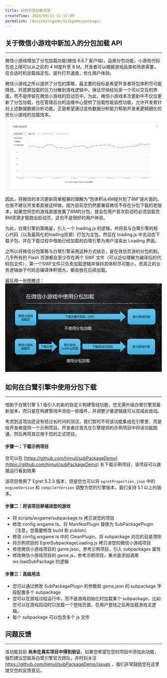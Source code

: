 ```yaml
---
title: 如何分包加载资源
createTime: 2024/09/11 11:37:09
permalink: /docs/minigame/minigame/package/
---
```

## 关于微信小游戏中新加入的分包加载 API
--------------------------------
微信小游戏增加了分包加载功能(微信 6.6.7 客户端)，运用分包功能，小游戏代码包总上限可以从之前的 4 M提升至 8 M。开发者可以根据游戏品类和场景需要，在合适时机加载指定包，提升打开速度，优化用户体验。

微信小游戏之所以提供了分包的策略，最主要的目标是希望开发者将包体积尽可能降低，将首屏加载的压力分散到游戏逻辑中，保证尽快给玩家一个可以交互的界面，而不是停留在微信小游戏的启动页中。为此，微信小游戏本次更新中不仅仅更新了分包加载，也在管理后台的运维中心提供了加载性能监控功能，允许开发者针对上述数据数据分析功能，正是希望通过这些数据分析能力帮助开发者更精细化的优化小游戏的加载效率。

![](./pic1.jpg)

因此，将微信的本次更新简单粗暴的理解为“包体积从4M提升到了8M”是片面的。也很不建议开发者直接这样做，因为目前您仍然要兼容微信不存在分包下载的老版本，如果您将您的游戏直接放置了8M的分包，就会在用户首次启动时必须加载完8M资源才能跳出启动页，这也不是很好的用户体验。

为此，白鹭引擎的策略是，引入一个 loading.js 的逻辑，并将其与白鹭引擎的核心代码（以及最简化的loading资源）打包为主包，然后在 loading.js 中去动态下载子包，并在下载过程中借助已经加载的白鹭引擎为用户渲染出 Loading 界面。

之所以将微信分包策略与白鹭引擎采用这种方式结合，是在效仿页游的分包机制。几乎所有的 Flash 页游都会至少存在两个 SWF 文件（可以近似理解为编译后的代码包文件），第一个SWF文件只负责加载逻辑并保持其体积尽可能小，而真正的业务逻辑由于代码总编译体积很大，都会放在后续加载。

最后用一张图概述：
![](./pic2.jpg)

## 如何在白鹭引擎中使用分包下载
------------------------
借助于白鹭引擎 5.1 版引入的新的自定义构建管线功能，您无需升级白鹭引擎至最新版本，而只是在构建管线中添加一些插件，并调整少量逻辑就可以完成此改动。

考虑到这项功还没有经过长时间的测试，我们暂时不将该功能集成在引擎里，而是给开发者提供一个示例项目。开发者应首先在引擎提供的示例项目中将该功能跑通，然后再将其应用于您的正式项目。

#### 步骤一：下载示例项目

您可以在 [https://github.com/himuil/subPackageDemo](https://github.com/himuil/subPackageDemo) 处下载示例项目，该项目可以直接运行看到效果

该项目使用了 Egret 5.2.3 版本，但是您也可以将 `egretProperties.json` 中的 `engineVersion` 和 `compilerVersion` 调整为您的引擎版本，我们支持 5.1 以上的版本。

#### 步骤二：将该项目移植进您的游戏

* 将 scripts/wxgame/subpackage.ts 拷贝进您的项目
* 修改 config.wxgame.ts，将 ManifestPlugin 替换为 SubPackagePlugin （注意，您需要修改 build 和 publish） 
* 修改 config.wxgame.ts 中的 CleanPlugin，将 subpackage 对应的目录清除
* 将示例项目的 EgretSubpackageLoading.js 拷贝进您的微信小游戏项目
* 修改微信小游戏项目的 game.json，参考示例项目，引入 subpackages 属性
* 修改微信小游戏项目的 game.js，参考示例项目，重点是添加调用 wx.loadSubPackage 的逻辑

#### 步骤三：高级用法

* 您可以通过修改 SubPackagePlugin 的参数和 game.json 的 subpackage 字段配置多个 subpackage
* 您可以在游戏过程运行中，而不是游戏初始化时加载某个 subpackage，比如您可以在游戏启动时只加载一个登陆页面，在用户登陆之后再加载游戏主逻辑。
* 每个 subpackage 可以包含多个 js 文件

## 问题反馈
--------------------------

该功能目前 **尚未在真实项目中得到验证**，如果您希望在您的项目中添加此功能，强烈建议您联系白鹭引擎官方团队，并时刻关注 https://github.com/himuil/subPackageDemo/issues ，我们非常鼓励您在这里提交您的反馈意见。


